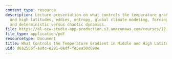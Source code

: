 ```yaml
---
content_type: resource
description: Lecture presentation on what controls the temperature gradient in middle
  and high latitudes, eddies, entropy, global climate modeling, forcing, feedbacks,
  and deterministic versus chaotic dynamics.
file: https://ol-ocw-studio-app-production.s3.amazonaws.com/courses/12-842-climate-physics-and-chemistry-fall-2008/d6a2556fa8dce2918edffe5ea50c698e_part3_lec6.pdf
file_type: application/pdf
resourcetype: Document
title: What Controls the Temperature Gradient in Middle and High Latitudes?
uid: d6a2556f-a8dc-e291-8edf-fe5ea50c698e
---
```


